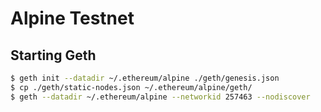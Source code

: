 Alpine Testnet
==============

## Starting Geth

```bash
$ geth init --datadir ~/.ethereum/alpine ./geth/genesis.json
$ cp ./geth/static-nodes.json ~/.ethereum/alpine/geth/
$ geth --datadir ~/.ethereum/alpine --networkid 257463 --nodiscover
```
